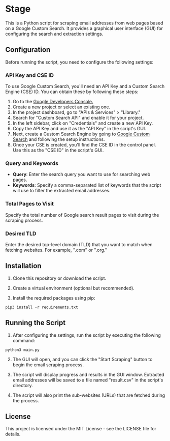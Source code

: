 # Stage

This is a Python script for scraping email addresses from web pages based on a Google Custom Search. It provides a graphical user interface (GUI) for configuring the search and extraction settings.

## Configuration

Before running the script, you need to configure the following settings:

### API Key and CSE ID

To use Google Custom Search, you'll need an API Key and a Custom Search Engine (CSE) ID. You can obtain these by following these steps:

1. Go to the [Google Developers Console.](https://developers.google.com/custom-search/v1/overview?csw=1)
3. Create a new project or select an existing one.
4. In the project dashboard, go to "APIs & Services" > "Library."
5. Search for "Custom Search API" and enable it for your project.
6. In the left sidebar, click on "Credentials" and create a new API Key.
7. Copy the API Key and use it as the "API Key" in the script's GUI.
8. Next, create a Custom Search Engine by going to [Google Custom Search](https://programmablesearchengine.google.com) and following the setup instructions.
9. Once your CSE is created, you'll find the CSE ID in the control panel. Use this as the "CSE ID" in the script's GUI.

### Query and Keywords

- **Query**: Enter the search query you want to use for searching web pages.
- **Keywords**: Specify a comma-separated list of keywords that the script will use to filter the extracted email addresses.

### Total Pages to Visit

Specify the total number of Google search result pages to visit during the scraping process.

### Desired TLD

Enter the desired top-level domain (TLD) that you want to match when fetching websites. For example, ".com" or ".org."

## Installation

1. Clone this repository or download the script.

2. Create a virtual environment (optional but recommended).

3. Install the required packages using pip:

```pip3 install -r requirements.txt```


## Running the Script

1. After configuring the settings, run the script by executing the following command:

```python3 main.py```

2. The GUI will open, and you can click the "Start Scraping" button to begin the email scraping process.

3. The script will display progress and results in the GUI window. Extracted email addresses will be saved to a file named "result.csv" in the script's directory.

4. The script will also print the sub-websites (URLs) that are fetched during the process.

## License

This project is licensed under the MIT License - see the LICENSE file for details.
